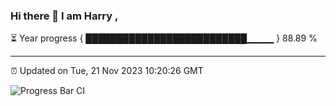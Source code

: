 ### Hi there 👋 I am Harry , 

⏳ Year progress { ██████████████████████████▁▁▁▁ } 88.89 %

---

⏰ Updated on Tue, 21 Nov 2023 10:20:26 GMT

![Progress Bar CI](https://github.com/duykhang68/duykhang68/workflows/Progress%20Bar%20CI/badge.svg)
